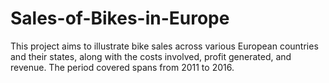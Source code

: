 # Sales-of-Bikes-in-Europe
This project aims to illustrate bike sales across various European countries and their states, along with the costs involved, profit generated, and revenue. The period covered spans from 2011 to 2016.
